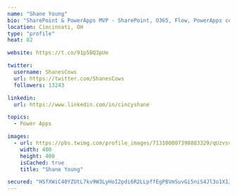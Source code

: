 ```yaml
---
name: "Shane Young"
bio: "SharePoint & PowerApps MVP - SharePoint, O365, Flow, PowerApps consulting? @PowerApps911 | Pure Snark? You found it."
location: Cincinnati, OH
type: "profile"
heat: 82

website: https://t.co/91p5BQ3pUe

twitter:
  username: ShanesCows
  url: https://twitter.com/ShanesCows
  followers: 13243

linkedin:
  url: https://www.linkedin.com/in/cincyshane

topics:
  - Power Apps

images:
  - url: https://pbs.twimg.com/profile_images/713100007398883329/qUzvsvQ3_400x400.jpg
    width: 400
    height: 400
    isCached: true
    title: "Shane Young"

secured: "HSfXWiC40YZUtL7kv9W3LyHoI2pdi6R2LLpffEgP8VmSuvGi5niS4Jl3o1X1JrOb75JDPrUpxXjaGfEKmwVT0s4i5umdPEtInteEdXfg8ez+5JEt8E5lGfFubXbMAg4wHyOOpSnf9jKM4mbnCLOldTHeUR6160uXhP+quLKfcppFhvBAic6Qa3pV7ESjhwq7eVPfzLRAcXHRbkrHepNIE3FlqC41+/b90UNZ/LDQMX9g6T8dHP+jeus/Ap1YVcwrvmT3aaui2sotgPb3tc9QI8llCEqRjpVijlMRwwGRQyhJ1ico7azMDw6B0F0YeWxEWdokIWDfhf0bac7Hqw0fp2nQ449RKT2gnbCXsnUOdzpHmIibrow/jD++4mO7R4btqIbaF3y26nYrHdVqtuQE2zfJ6U3gyRYI6J2Wu7O43jg=;yXQCOlZTgkmnmd2tM4Wk7w=="
---
```


